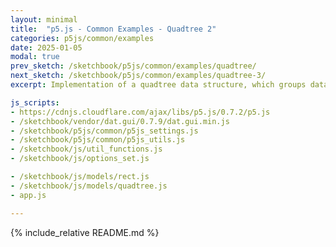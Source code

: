 ```yaml
---
layout: minimal
title:  "p5.js - Common Examples - Quadtree 2"
categories: p5js/common/examples
date: 2025-01-05
modal: true
prev_sketch: /sketchbook/p5js/common/examples/quadtree/
next_sketch: /sketchbook/p5js/common/examples/quadtree-3/
excerpt: Implementation of a quadtree data structure, which groups data points into successively nested quadrants, which allows for fast access of elements in an area.

js_scripts:
- https://cdnjs.cloudflare.com/ajax/libs/p5.js/0.7.2/p5.js
- /sketchbook/vendor/dat.gui/0.7.9/dat.gui.min.js
- /sketchbook/p5js/common/p5js_settings.js
- /sketchbook/p5js/common/p5js_utils.js
- /sketchbook/js/util_functions.js
- /sketchbook/js/options_set.js

- /sketchbook/js/models/rect.js
- /sketchbook/js/models/quadtree.js
- app.js

---
```


{% include_relative README.md %}

